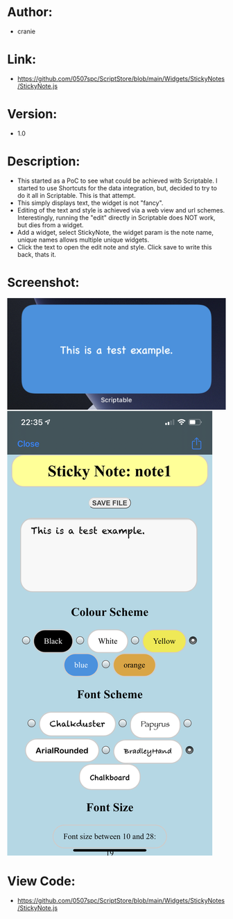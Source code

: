 # Author: 
- cranie
# Link:
- https://github.com/0507spc/ScriptStore/blob/main/Widgets/StickyNotes/StickyNote.js
# Version:
- 1.0
# Description:
- This started as a PoC to see what could be achieved witb Scriptable. I started to use Shortcuts for the data integration, but, decided to try to do it all in Scriptable. This is that attempt.
- This simply displays text, the widget is not "fancy". 
- Editing of the text and style is achieved via a web view and url schemes. Interestingly, running the "edit" directly in Scriptable does NOT work, but dies from a widget.
- Add a widget, select StickyNote, the widget param is the note name, unique names allows multiple unique widgets.
- Click the text to open the edit note and style. Click save to write this back, thats it.
# Screenshot:
![Medium Widget](https://github.com/0507spc/ScriptStore/blob/main/Widgets/StickyNotes/medium.jpg?raw=true)
![Input / Config](https://github.com/0507spc/ScriptStore/blob/main/Widgets/StickyNotes/input.png?raw=true)
# View Code:
- https://github.com/0507spc/ScriptStore/blob/main/Widgets/StickyNotes/StickyNote.js
